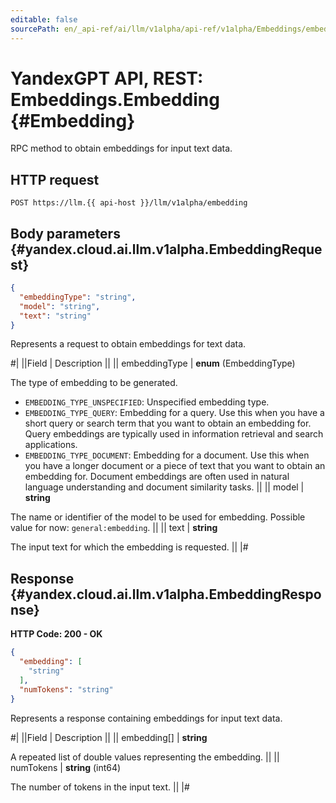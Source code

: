 ```yaml
---
editable: false
sourcePath: en/_api-ref/ai/llm/v1alpha/api-ref/v1alpha/Embeddings/embedding.md
---
```


# YandexGPT API, REST: Embeddings.Embedding {#Embedding}

RPC method to obtain embeddings for input text data.

## HTTP request

```
POST https://llm.{{ api-host }}/llm/v1alpha/embedding
```

## Body parameters {#yandex.cloud.ai.llm.v1alpha.EmbeddingRequest}

```json
{
  "embeddingType": "string",
  "model": "string",
  "text": "string"
}
```

Represents a request to obtain embeddings for text data.

#|
||Field | Description ||
|| embeddingType | **enum** (EmbeddingType)

The type of embedding to be generated.

- `EMBEDDING_TYPE_UNSPECIFIED`: Unspecified embedding type.
- `EMBEDDING_TYPE_QUERY`: Embedding for a query. Use this when you have a short query or search term
that you want to obtain an embedding for. Query embeddings are typically
used in information retrieval and search applications.
- `EMBEDDING_TYPE_DOCUMENT`: Embedding for a document. Use this when you have a longer document or a piece
of text that you want to obtain an embedding for. Document embeddings are often
used in natural language understanding and document similarity tasks. ||
|| model | **string**

The name or identifier of the model to be used for embedding. Possible value for now: `general:embedding`. ||
|| text | **string**

The input text for which the embedding is requested. ||
|#

## Response {#yandex.cloud.ai.llm.v1alpha.EmbeddingResponse}

**HTTP Code: 200 - OK**

```json
{
  "embedding": [
    "string"
  ],
  "numTokens": "string"
}
```

Represents a response containing embeddings for input text data.

#|
||Field | Description ||
|| embedding[] | **string**

A repeated list of double values representing the embedding. ||
|| numTokens | **string** (int64)

The number of tokens in the input text. ||
|#